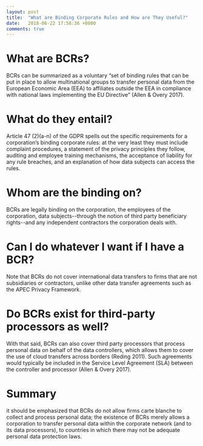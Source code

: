 ```yaml
---
layout: post
title:  "What are Binding Corporate Rules and How are They Useful?"
date:   2018-06-22 17:58:36 +0800
comments: true
---
```


What are BCRs?
============

BCRs can be summarized as a voluntary “set of binding rules that can be put in place to allow multinational groups to transfer personal data from the European Economic Area (EEA) to affiliates outside the EEA in compliance with national laws implementing the EU Directive” (Allen & Overy 2017). 

What do they entail?
============

Article 47 (2)(a-n) of the GDPR spells out the specific requirements for a corporation’s binding corporate rules: at the very least they must include complaint procedures, a statement of the privacy principles they follow, auditing and employee training mechanisms, the acceptance of liability for any rule breaches, and an explanation of how data subjects can access the rules. 

Whom are the binding on?
============

BCRs are legally binding on the corporation, the employees of the corporation, data subjects--through the notion of third party beneficiary rights--and any independent contractors the corporation deals with. 

Can I do whatever I want if I have a BCR?
============

Note that BCRs do not cover international data transfers to firms that are not subsidiaries or contractors, unlike other data transfer agreements such as the APEC Privacy Framework. 

Do BCRs exist for third-party processors as well?
============

With that said, BCRs can also cover third party processors that process personal data on behalf of the data controllers, which allows them to cover the use of cloud transfers across borders (Reding 2011). Such agreements would typically be included in the Service Level Agreement (SLA) between the controller and processor (Allen & Overy 2017). 

Summary
============
 
it should be emphasized that BCRs do not allow firms carte blanche to collect and process personal data; the existence of BCRs merely allows a corporation to transfer personal data within the corporate network (and to its data processors), to countries in which there may not be adequate personal data protection laws.

